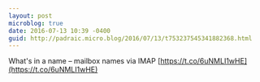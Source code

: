 ```yaml
---
layout: post
microblog: true
date: 2016-07-13 10:39 -0400
guid: http://padraic.micro.blog/2016/07/13/t753237545341882368.html
---
```

What's in a name – mailbox names via IMAP [https://t.co/6uNMLI1wHE](https://t.co/6uNMLI1wHE)
